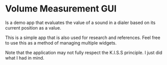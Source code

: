 # Volume Measurement GUI



Is a demo app that evaluates the value of a sound in a dialer based on its current position as a value. 

This is a simple app that is also used for research and references. Feel free to use this as a method of managing multiple widgets.


Note that the application may not fully respect the K.I.S.S principle. I just did what I had in mind.